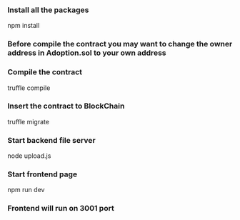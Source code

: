 ### Install all the packages
npm install

### Before compile the contract you may want to change the owner address in Adoption.sol to your own address
### Compile the contract
truffle compile
### Insert the contract to BlockChain
truffle migrate
### Start backend file server
node upload.js
### Start frontend page
npm run dev

### Frontend will run on 3001 port
